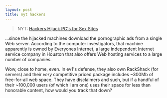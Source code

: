 ```yaml
---
layout: post
title: nyt hackers
---
```


> NYT: [Hackers Hijack PC's for Sex Sites](http://www.nytimes.com/2003/07/11/technology/11HACK.html?ex=1373256000&en=28f47c8f075d4117&ei=5007&partner=USERLAND)

...since the hijacked machines download the pornographic ads from a single Web server. According to the computer investigators, that machine apparently is owned by Everyones Internet, a large independent Internet service company in Houston that also offers Web hosting services to a large number of companies.

Wow, close to home, even.  In ev1's defense, they also own RackShack (for servers) and their *very* competitive priced package includes ~300Mb of free-for-all web space. They have disclaimers and such, but if a handful of their ~100,000 users (of which I am one) uses their space for less than honorable content, how would you track that down?